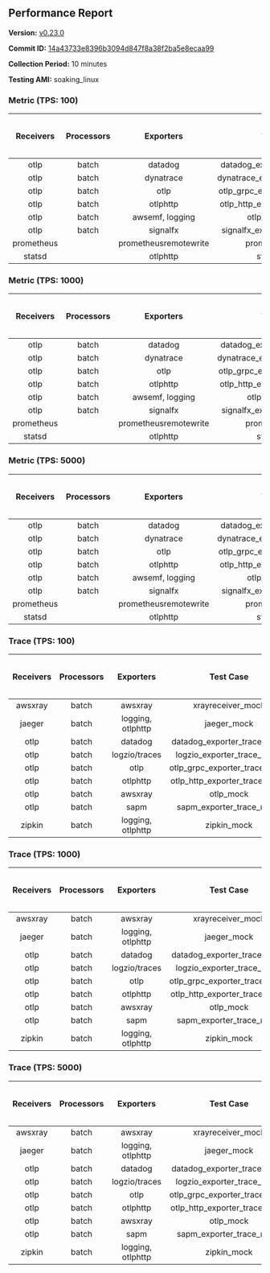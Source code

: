## Performance Report

**Version:** [v0.23.0](https://github.com/aws-observability/aws-otel-collector/releases/tag/v0.23.0)

**Commit ID:** [14a43733e8396b3094d847f8a38f2ba5e8ecaa99](https://github.com/aws-observability/aws-otel-collector/commit/14a43733e8396b3094d847f8a38f2ba5e8ecaa99)

**Collection Period:** 10 minutes

**Testing AMI:** soaking_linux


### Metric (TPS: 100)
| Receivers | Processors | Exporters | Test Case | Data Type | Instance Type | Avg CPU Usage (Percent) | Avg Memory Usage (Megabytes) | Max CPU Usage (Percent) | Max Memory Usage (Megabytes) |
|:---------:|:----------:|:---------:|:---------:|:---------:|:-------------:|:-----------------------:|:----------------------------:|:-----------------------:|:----------------------------:|
| otlp | batch | datadog | datadog_exporter_metric_mock | otlp | m5.2xlarge | 0.04 | 65.19 | 0.20 | 65.56 |
| otlp | batch | dynatrace | dynatrace_exporter_metric_mock | otlp | m5.2xlarge | 0.03 | 63.31 | 0.20 | 63.50 |
| otlp | batch | otlp | otlp_grpc_exporter_metric_mock | otlp | m5.2xlarge | 0.05 | 64.81 | 0.20 | 65.20 |
| otlp | batch | otlphttp | otlp_http_exporter_metric_mock | otlp | m5.2xlarge | 0.04 | 63.60 | 0.20 | 63.93 |
| otlp | batch | awsemf, logging | otlp_metric_mock | otlp | m5.2xlarge | 0.04 | 64.62 | 0.10 | 65.39 |
| otlp | batch | signalfx | signalfx_exporter_metric_mock | otlp | m5.2xlarge | 0.04 | 66.27 | 0.20 | 66.58 |
| prometheus |  | prometheusremotewrite | prometheus_mock | prometheus | m5.2xlarge | 0.09 | 80.28 | 0.30 | 81.35 |
| statsd |  | otlphttp | statsd_mock | statsd | m5.2xlarge | 0.01 | 64.68 | 0.20 | 64.97 |

### Metric (TPS: 1000)
| Receivers | Processors | Exporters | Test Case | Data Type | Instance Type | Avg CPU Usage (Percent) | Avg Memory Usage (Megabytes) | Max CPU Usage (Percent) | Max Memory Usage (Megabytes) |
|:---------:|:----------:|:---------:|:---------:|:---------:|:-------------:|:-----------------------:|:----------------------------:|:-----------------------:|:----------------------------:|
| otlp | batch | datadog | datadog_exporter_metric_mock | otlp | m5.2xlarge | 0.04 | 65.58 | 0.20 | 65.88 |
| otlp | batch | dynatrace | dynatrace_exporter_metric_mock | otlp | m5.2xlarge | 0.04 | 64.12 | 0.20 | 64.36 |
| otlp | batch | otlp | otlp_grpc_exporter_metric_mock | otlp | m5.2xlarge | 0.04 | 64.66 | 0.20 | 65.12 |
| otlp | batch | otlphttp | otlp_http_exporter_metric_mock | otlp | m5.2xlarge | 0.04 | 64.33 | 0.10 | 64.83 |
| otlp | batch | awsemf, logging | otlp_metric_mock | otlp | m5.2xlarge | 0.04 | 63.81 | 0.20 | 64.01 |
| otlp | batch | signalfx | signalfx_exporter_metric_mock | otlp | m5.2xlarge | 0.04 | 66.59 | 0.20 | 67.12 |
| prometheus |  | prometheusremotewrite | prometheus_mock | prometheus | m5.2xlarge | 1.00 | 106.27 | 1.70 | 111.58 |
| statsd |  | otlphttp | statsd_mock | statsd | m5.2xlarge | 0.01 | 65.29 | 0.20 | 65.84 |

### Metric (TPS: 5000)
| Receivers | Processors | Exporters | Test Case | Data Type | Instance Type | Avg CPU Usage (Percent) | Avg Memory Usage (Megabytes) | Max CPU Usage (Percent) | Max Memory Usage (Megabytes) |
|:---------:|:----------:|:---------:|:---------:|:---------:|:-------------:|:-----------------------:|:----------------------------:|:-----------------------:|:----------------------------:|
| otlp | batch | datadog | datadog_exporter_metric_mock | otlp | m5.2xlarge | 0.04 | 67.59 | 0.20 | 70.30 |
| otlp | batch | dynatrace | dynatrace_exporter_metric_mock | otlp | m5.2xlarge | 0.04 | 63.32 | 0.20 | 63.49 |
| otlp | batch | otlp | otlp_grpc_exporter_metric_mock | otlp | m5.2xlarge | 0.03 | 64.93 | 0.20 | 65.29 |
| otlp | batch | otlphttp | otlp_http_exporter_metric_mock | otlp | m5.2xlarge | 0.04 | 63.36 | 0.20 | 63.79 |
| otlp | batch | awsemf, logging | otlp_metric_mock | otlp | m5.2xlarge | 0.04 | 65.05 | 0.20 | 65.46 |
| otlp | batch | signalfx | signalfx_exporter_metric_mock | otlp | m5.2xlarge | 0.04 | 64.93 | 0.20 | 65.02 |
| prometheus |  | prometheusremotewrite | prometheus_mock | prometheus | m5.2xlarge | 5.85 | 229.28 | 9.60 | 258.86 |
| statsd |  | otlphttp | statsd_mock | statsd | m5.2xlarge | 0.01 | 63.70 | 0.20 | 63.77 |

### Trace (TPS: 100)
| Receivers | Processors | Exporters | Test Case | Data Type | Instance Type | Avg CPU Usage (Percent) | Avg Memory Usage (Megabytes) | Max CPU Usage (Percent) | Max Memory Usage (Megabytes) |
|:---------:|:----------:|:---------:|:---------:|:---------:|:-------------:|:-----------------------:|:----------------------------:|:-----------------------:|:----------------------------:|
| awsxray | batch | awsxray | xrayreceiver_mock | xray | m5.2xlarge | 4.33 | 76.63 | 4.70 | 78.45 |
| jaeger | batch | logging, otlphttp | jaeger_mock | jaeger | m5.2xlarge | 2.90 | 77.00 | 3.00 | 83.96 |
| otlp | batch | datadog | datadog_exporter_trace_mock | otlp | m5.2xlarge | 3.94 | 82.47 | 4.60 | 85.43 |
| otlp | batch | logzio/traces | logzio_exporter_trace_mock | otlp | m5.2xlarge | 4.17 | 79.34 | 4.50 | 81.44 |
| otlp | batch | otlp | otlp_grpc_exporter_trace_mock | otlp | m5.2xlarge | 3.42 | 139.29 | 4.60 | 191.30 |
| otlp | batch | otlphttp | otlp_http_exporter_trace_mock | otlp | m5.2xlarge | 4.89 | 78.85 | 5.30 | 80.63 |
| otlp | batch | awsxray | otlp_mock | otlp | m5.2xlarge | 4.02 | 78.96 | 4.80 | 80.54 |
| otlp | batch | sapm | sapm_exporter_trace_mock | otlp | m5.2xlarge | 3.16 | 91.58 | 3.40 | 93.11 |
| zipkin | batch | logging, otlphttp | zipkin_mock | zipkin | m5.2xlarge | 5.39 | 84.03 | 17.20 | 87.67 |

### Trace (TPS: 1000)
| Receivers | Processors | Exporters | Test Case | Data Type | Instance Type | Avg CPU Usage (Percent) | Avg Memory Usage (Megabytes) | Max CPU Usage (Percent) | Max Memory Usage (Megabytes) |
|:---------:|:----------:|:---------:|:---------:|:---------:|:-------------:|:-----------------------:|:----------------------------:|:-----------------------:|:----------------------------:|
| awsxray | batch | awsxray | xrayreceiver_mock | xray | m5.2xlarge | 19.36 | 81.69 | 19.90 | 85.16 |
| jaeger | batch | logging, otlphttp | jaeger_mock | jaeger | m5.2xlarge | 0.00 | 79.34 | 0.00 | 95.08 |
| otlp | batch | datadog | datadog_exporter_trace_mock | otlp | m5.2xlarge | 31.28 | 90.35 | 32.60 | 92.77 |
| otlp | batch | logzio/traces | logzio_exporter_trace_mock | otlp | m5.2xlarge | 30.43 | 80.02 | 31.10 | 82.20 |
| otlp | batch | otlp | otlp_grpc_exporter_trace_mock | otlp | m5.2xlarge | 27.15 | 688.94 | 38.10 | 1206.30 |
| otlp | batch | otlphttp | otlp_http_exporter_trace_mock | otlp | m5.2xlarge | 31.21 | 78.83 | 32.60 | 80.34 |
| otlp | batch | awsxray | otlp_mock | otlp | m5.2xlarge | 29.14 | 81.78 | 30.70 | 84.33 |
| otlp | batch | sapm | sapm_exporter_trace_mock | otlp | m5.2xlarge | 25.87 | 92.72 | 27.10 | 94.95 |
| zipkin | batch | logging, otlphttp | zipkin_mock | zipkin | m5.2xlarge | 40.10 | 332.53 | 54.50 | 497.14 |

### Trace (TPS: 5000)
| Receivers | Processors | Exporters | Test Case | Data Type | Instance Type | Avg CPU Usage (Percent) | Avg Memory Usage (Megabytes) | Max CPU Usage (Percent) | Max Memory Usage (Megabytes) |
|:---------:|:----------:|:---------:|:---------:|:---------:|:-------------:|:-----------------------:|:----------------------------:|:-----------------------:|:----------------------------:|
| awsxray | batch | awsxray | xrayreceiver_mock | xray | m5.2xlarge | 27.36 | 95.46 | 28.50 | 102.78 |
| jaeger | batch | logging, otlphttp | jaeger_mock | jaeger | m5.2xlarge | 24.57 | 171.60 | 38.70 | 223.95 |
| otlp | batch | datadog | datadog_exporter_trace_mock | otlp | m5.2xlarge | 133.66 | 90.44 | 134.80 | 94.57 |
| otlp | batch | logzio/traces | logzio_exporter_trace_mock | otlp | m5.2xlarge | 120.40 | 82.32 | 129.71 | 85.79 |
| otlp | batch | otlp | otlp_grpc_exporter_trace_mock | otlp | m5.2xlarge | 115.24 | 3318.51 | 175.19 | 5718.51 |
| otlp | batch | otlphttp | otlp_http_exporter_trace_mock | otlp | m5.2xlarge | 119.11 | 81.92 | 120.20 | 83.37 |
| otlp | batch | awsxray | otlp_mock | otlp | m5.2xlarge | 109.88 | 17041.82 | 319.71 | 30184.05 |
| otlp | batch | sapm | sapm_exporter_trace_mock | otlp | m5.2xlarge | 107.64 | 97.45 | 109.00 | 99.34 |
| zipkin | batch | logging, otlphttp | zipkin_mock | zipkin | m5.2xlarge | 36.10 | 431.18 | 51.90 | 532.53 |
